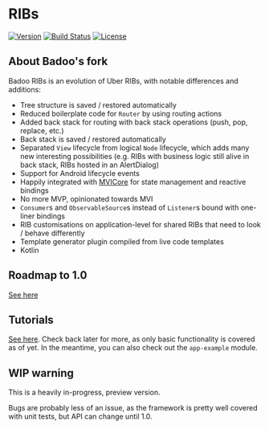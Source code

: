 # RIBs
[![Version](https://jitpack.io/v/badoo/RIBs.svg)](https://jitpack.io/#badoo/RIBs)
[![Build Status](https://travis-ci.org/badoo/RIBs.svg?branch=master)](https://travis-ci.org/badoo/RIBs)
[![License](https://img.shields.io/badge/License-Apache%202.0-blue.svg)](http://www.apache.org/licenses/LICENSE-2.0)

## About Badoo's fork
Badoo RIBs is an evolution of Uber RIBs, with notable differences and additions:
- Tree structure is saved / restored automatically
- Reduced boilerplate code for `Router` by using routing actions
- Added back stack for routing with back stack operations (push, pop, replace, etc.)
- Back stack is saved / restored automatically
- Separated `View` lifecycle from logical `Node` lifecycle, which adds many new interesting possibilities (e.g. RIBs with business logic still alive in back stack, RIBs hosted in an AlertDialog)
- Support for Android lifecycle events
- Happily integrated with [MVICore](https://github.com/badoo/MVICore) for state management and reactive bindings
- No more MVP, opinionated towards MVI 
- `Consumer`s and `ObservableSource`s instead of `Listener`s bound with one-liner bindings
- RIB customisations on application-level for shared RIBs that need to look / behave differently
- Template generator plugin compiled from live code templates
- Kotlin

## Roadmap to 1.0
[See here](https://github.com/badoo/RIBs/issues/96)

## Tutorials
[See here](tutorials/README.md). Check back later for more, as only basic functionality is covered as of yet. In the meantime, you can also check out the `app-example` module. 

## WIP warning
This is a heavily in-progress, preview version. 

Bugs are probably less of an issue, as the framework is pretty well covered with unit tests, but API can change until 1.0.
